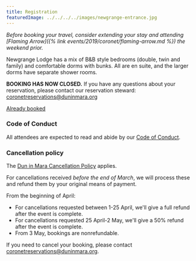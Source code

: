 ```yaml
---
title: Registration
featuredImage: ../../../../images/newgrange-entrance.jpg
---
```

*Before booking your travel, consider extending your stay and attending [Flaming Arrow]({% link events/2019/coronet/flaming-arrow.md %}) the weekend prior.*

Newgrange Lodge has a mix of B&B style bedrooms (double, twin and family) and comfortable dorms with bunks. All are en suite, and the larger dorms have separate shower rooms.

**BOOKING HAS NOW CLOSED.** If you have any questions about your reservation, please contact our reservation steward: [coronetreservations@duninmara.org](mailto:coronetreservations@duninmara.org)

<a href="../already-booked/" class="btn btn-primary">Already booked</a>

### Code of Conduct

All attendees are expected to read and abide by our [Code of Conduct](/conduct/).

### Cancellation policy

The [Dun in Mara Cancellation Policy](/about/cancellation/) applies.


For cancellations received _before the end of March_, we will process these and refund them by your original means of payment.

From the beginning of April:
- For cancellations requested between 1-25 April, we'll give a full refund after the event is complete.
- For cancellations requested 25 April-2 May, we'll give a 50% refund after the event is complete.
- From 3 May, bookings are nonrefundable.

If you need to cancel your booking, please contact [coronetreservations@duninmara.org](mailto:coronetreservations@duninmara.org).

<script src="https://fienta.com/embed.js"></script>
